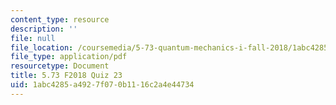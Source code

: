 ```yaml
---
content_type: resource
description: ''
file: null
file_location: /coursemedia/5-73-quantum-mechanics-i-fall-2018/1abc4285a4927f070b1116c2a4e44734_MIT5_73F18_quiz23.pdf
file_type: application/pdf
resourcetype: Document
title: 5.73 F2018 Quiz 23
uid: 1abc4285-a492-7f07-0b11-16c2a4e44734
---
```


